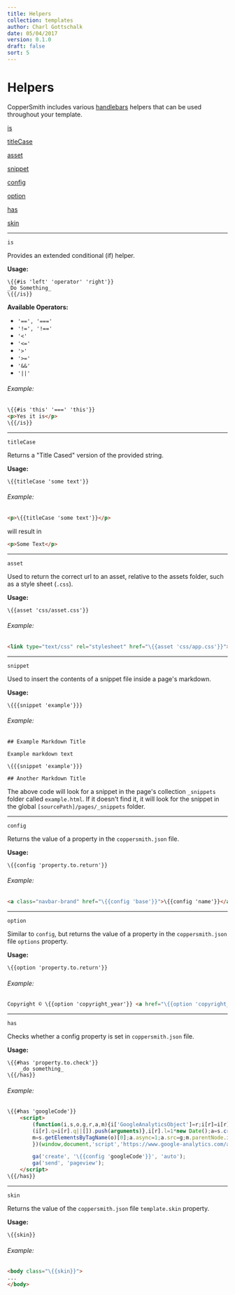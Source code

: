 ```yaml
---
title: Helpers
collection: templates
author: Charl Gottschalk
date: 05/04/2017
version: 0.1.0
draft: false
sort: 5
---
```


# Helpers

CopperSmith includes various [handlebars](http://handlebarsjs.com/) helpers that can be used throughout your template.

[is](#is)

[titleCase](#titleCase)

[asset](#asset)

[snippet](#snippet)

[config](#config)

[option](#option)

[has](#has)

[skin](#skin)

---

<a name="is"></a>

`is`

Provides an extended conditional (if) helper.

**Usage:**

```
\{{#is 'left' 'operator' 'right'}}
_Do Something_
\{{/is}}
```

**Available Operators:**

- `'==', '==='`
- `'!=', '!=='`
- `'<'`
- `'<='`
- `'>'`
- `'>='`
- `'&&'`
- `'||'`

###### Example:

```html
\{{#is 'this' '===' 'this'}}
<p>Yes it is</p>
\{{/is}}
```

---

<a name="titleCase"></a>

`titleCase`

Returns a "Title Cased" version of the provided string.

**Usage:**

```
\{{titleCase 'some text'}}
```

###### Example:

```html
<p>\{{titleCase 'some text'}}</p>
```

will result in 

```html
<p>Some Text</p>
```

---

<a name="asset"></a>

`asset`

Used to return the correct url to an asset, relative to the assets folder, such as a style sheet (`.css`).

**Usage:**

```
\{{asset 'css/asset.css'}}
```

###### Example:

```html
<link type="text/css" rel="stylesheet" href="\{{asset 'css/app.css'}}">
```

---

<a name="snippet"></a>

`snippet`

Used to insert the contents of a snippet file inside a page's markdown.

**Usage:**

```
\{{{snippet 'example'}}}
```

###### Example:

```
## Example Markdown Title

Example markdown text

\{{{snippet 'example'}}}

## Another Markdown Title
```

The above code will look for a snippet in the page's collection `_snippets` folder called `example.html`. If it doesn't find it, it will look for the snippet in the global `[sourcePath]/pages/_snippets` folder.

---

<a name="config"></a>

`config`

Returns the value of a property in the `coppersmith.json` file.

**Usage:**

```
\{{config 'property.to.return'}}
```

###### Example:

```html
<a class="navbar-brand" href="\{{config 'base'}}">\{{config 'name'}}</a>
```

---

<a name="option"></a>

`option`

Similar to `config`, but returns the value of a property in the `coppersmith.json` file `options` property.

**Usage:**

```
\{{option 'property.to.return'}}
```

###### Example:

```html
Copyright © \{{option 'copyright_year'}} <a href="\{{option 'copyright_url'}}">\{{option 'copyright_display'}}</a>.
```

---

<a name="has"></a>

`has`

Checks whether a config property is set in `coppersmith.json` file.

**Usage:**

```
\{{#has 'property.to.check'}}
    _do something_
\{{/has}}
```

###### Example:

```html
\{{#has 'googleCode'}}
    <script>
        (function(i,s,o,g,r,a,m){i['GoogleAnalyticsObject']=r;i[r]=i[r]||function(){
        (i[r].q=i[r].q||[]).push(arguments)},i[r].l=1*new Date();a=s.createElement(o),
        m=s.getElementsByTagName(o)[0];a.async=1;a.src=g;m.parentNode.insertBefore(a,m)
        })(window,document,'script','https://www.google-analytics.com/analytics.js','ga');

        ga('create', '\{{config 'googleCode'}}', 'auto');
        ga('send', 'pageview');
    </script>
\{{/has}}
```

---

<a name="skin"></a>

`skin`

Returns the value of the `coppersmith.json` file `template.skin` property.

**Usage:**

```
\{{skin}}
```

###### Example:

```html
<body class="\{{skin}}">
...
</body>
```